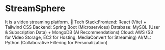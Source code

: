 # StreamSphere
 It is a video streaming platform. 🔧 Tech Stack:Frontend: React (Vite) + Tailwind CSS Backend: Spring Boot (Microservices) Database: MySQL (User &amp; Subscription Data) + MongoDB (AI Recommendations) Cloud: AWS (S3 for Video Storage, EC2 for Hosting, MediaConvert for Streaming) AI/ML: Python (Collaborative Filtering for Personalization)
